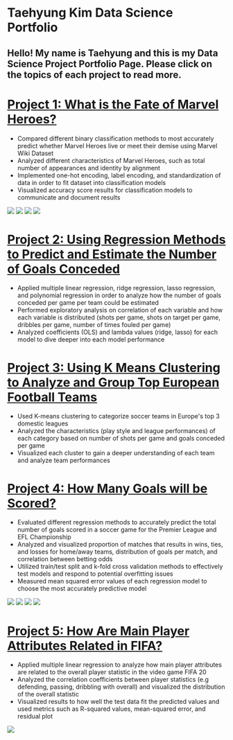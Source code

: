 # Taehyung Kim Data Science Portfolio
## Hello! My name is Taehyung and this is my Data Science Project Portfolio Page. Please click on the topics of each project to read more.

# [Project 1: What is the Fate of Marvel Heroes?](https://github.com/taehyungkim1995/What-is-the-Fate-of-Marvel-Heroes-/blob/master/README.md)

* Compared different binary classification methods to most accurately predict whether Marvel Heroes live or meet their demise using Marvel Wiki Dataset
* Analyzed different characteristics of Marvel Heroes, such as total number of appearances and identity by alignment
* Implemented one-hot encoding, label encoding, and standardization of data in order to fit dataset into classification models
* Visualized accuracy score results for classification models to communicate and document results

![](Visualizations/marvel_viz1.png)
![](Visualizations/marvel_viz2.png)
![](Visualizations/marvel_viz3.png)
![](Visualizations/marvel_viz4.png)

# [Project 2: Using Regression Methods to Predict and Estimate the Number of Goals Conceded](https://github.com/taehyungkim1227/Using-Regression-Methods-to-Predict-and-Estimate-the-Number-of-Goals-Conceded)

* Applied multiple linear regression, ridge regression, lasso regression, and polynomial regression in order to analyze how the number of goals conceded per game per team could be estimated
* Performed exploratory analysis on correlation of each variable and how each variable is distributed (shots per game, shots on target per game, dribbles per game, number of times fouled per game)
* Analyzed coefficients (OLS) and lambda values (ridge, lasso) for each model to dive deeper into each model performance 


# [Project 3: Using K Means Clustering to Analyze and Group Top European Football Teams](https://github.com/taehyungkim1227/Using-K-Means-Clustering-to-Analyze-and-Group-Top-European-Football-Teams)

* Used K-means clustering to categorize soccer teams in Europe's top 3 domestic leagues
* Analyzed the characteristics (play style and league performances) of each category based on number of shots per game and goals conceded per game
* Visualized each cluster to gain a deeper understanding of each team and analyze team performances


# [Project 4: How Many Goals will be Scored?](https://github.com/taehyungkim1995/How-Many-Goals-will-be-Scored-/blob/master/README.md)

* Evaluated different regression methods to accurately predict the total number of goals scored in a soccer game for the Premier League and EFL Championship
* Analyzed and visualized proportion of matches that results in wins, ties, and losses for home/away teams, distribution of goals per match, and correlation between betting odds
* Utilized train/test split and k-fold cross validation methods to effectively test models and respond to potential overfitting issues 
* Measured mean squared error values of each regression model to choose the most accurately predictive model 

![](Visualizations/goals_viz1.png)
![](Visualizations/goals_viz2.png)
![](Visualizations/goals_viz3.png)
![](Visualizations/goals_viz4.png)

# [Project 5: How Are Main Player Attributes Related in FIFA?](https://github.com/taehyungkim1995/How-are-Main-Player-Attributes-Related-in-Fifa-)

* Applied multiple linear regression to analyze how main player attributes are related to the overall player statistic in the video game FIFA 20
* Analyzed the correlation coefficients between player statistics (e.g defending, passing, dribbling with overall) and visualized the distribution of the overall statistic 
* Visualized results to how well the test data fit the predicted values and used metrics such as R-squared values, mean-squared error, and residual plot

![](Visualizations/fifa_viz1.png)

